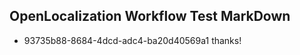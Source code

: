 ## OpenLocalization Workflow Test MarkDown
* 93735b88-8684-4dcd-adc4-ba20d40569a1 thanks!

<!--HONumber=Sep16_HO1-->


